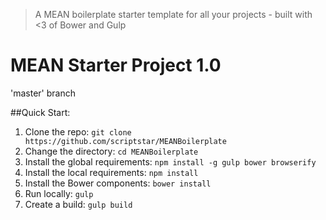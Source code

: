 > A MEAN boilerplate starter template for all your projects - built with <3 of Bower and Gulp

# MEAN Starter Project 1.0

'master' branch

##Quick Start:

1. Clone the repo: `git clone https://github.com/scriptstar/MEANBoilerplate`
1. Change the directory: `cd MEANBoilerplate`
1. Install the global requirements: `npm install -g gulp bower browserify`
1. Install the local requirements: `npm install`
1. Install the Bower components: `bower install`
1. Run locally: `gulp`
1. Create a build: `gulp build`



